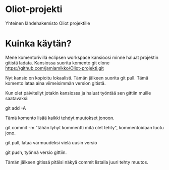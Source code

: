 # Oliot-projekti
Yhteinen lähdehakemisto Oliot projektille

# Kuinka käytän?
Mene komentorivillä eclipsen workspace kansioosi minne haluat projektin gitistä ladata. Kansiossa suorita komento git clone https://github.com/jamiamikko/Oliot-projekti.git

Nyt kansio on kopioitu lokaalisti. Tämän jälkeen suorita git pull. Tämä komento lataa aina viimeisimmän version gitistä.

Kun olet päivitellyt jotakin kansiossa ja haluat työntää sen gittiin muille saatavaksi:

git add -A

Tämä komento lisää kaikki tehdyt muutokset jonoon.

git commit -m "tähän lyhyt kommentti mitä olet tehty", kommentoidaan luotu jono.

git pull, lataa varmuudeksi vielä uusin versio

git push, työnnä versio gittiin.

Tämän jälkeen gitissä pitäisi näkyä commit listalla juuri tehty muutos.